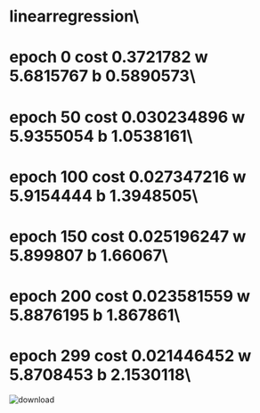 # linearregression\
# epoch 0 cost 0.3721782 w 5.6815767 b 0.5890573\
# epoch 50 cost 0.030234896 w 5.9355054 b 1.0538161\
# epoch 100 cost 0.027347216 w 5.9154444 b 1.3948505\
# epoch 150 cost 0.025196247 w 5.899807 b 1.66067\
# epoch 200 cost 0.023581559 w 5.8876195 b 1.867861\
# epoch 299 cost 0.021446452 w 5.8708453 b 2.1530118\
![download](https://user-images.githubusercontent.com/21190340/50485302-ce6a2100-0a1a-11e9-959b-33cbce0b033e.png)
